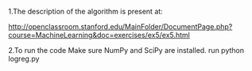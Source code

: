 1.The description of the algorithm is present at:

http://openclassroom.stanford.edu/MainFolder/DocumentPage.php?course=MachineLearning&doc=exercises/ex5/ex5.html

2.To run the code 
	Make sure NumPy and SciPy are installed.
	run python logreg.py
